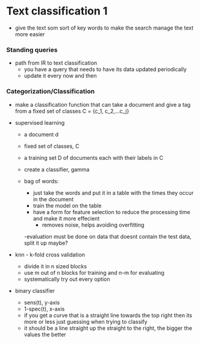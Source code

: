 # Text classification 1
- give the text som sort of key words to make the search manage the text more easier

### Standing queries
- path from IR to text classification
    - you have a query that needs to have its data updated periodically
    - update it every now and then

### Categorization/Classification
- make a classification function that can take a document and give a tag from a fixed set of classes C = {c_1, c_2,...c_j}

- supervised learning
    - a document d
    - fixed set of classes, C
    - a training set D of documents each with their labels in C
    - create a classifier, gamma

    - bag of words:
        - just take the words and put it in a table with the times they occur in the document
        - train the model on the table
        - have a form for feature selection to reduce the processing time and make it more effecient
            - removes noise, helps avoiding overfitting 
    
        -evaluation must be done on data that doesnt contain the test data, split it up maybe?

- knn - k-fold cross validation
    - divide it in n sized blocks
    - use m out of n blocks for training and n-m for evaluating
    - systematically try out every option

- binary classifier
    - sens(t), y-axis
    - 1-spec(t), x-axis
    - if you get a curve that is a straight line towards the top right then its more or less just guessing when trying to classify
    - it should be a line straight up the straight to the right, the bigger the values the better